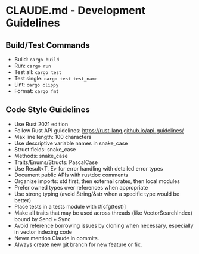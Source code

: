 # CLAUDE.md - Development Guidelines

## Build/Test Commands
- Build: `cargo build`
- Run: `cargo run`
- Test all: `cargo test`
- Test single: `cargo test test_name`
- Lint: `cargo clippy`
- Format: `cargo fmt`

## Code Style Guidelines
- Use Rust 2021 edition
- Follow Rust API guidelines: https://rust-lang.github.io/api-guidelines/
- Max line length: 100 characters
- Use descriptive variable names in snake_case
- Struct fields: snake_case
- Methods: snake_case
- Traits/Enums/Structs: PascalCase
- Use Result<T, E> for error handling with detailed error types
- Document public APIs with rustdoc comments
- Organize imports: std first, then external crates, then local modules
- Prefer owned types over references when appropriate
- Use strong typing (avoid String/&str when a specific type would be better)
- Place tests in a tests module with #[cfg(test)]
- Make all traits that may be used across threads (like VectorSearchIndex) bound by Send + Sync
- Avoid reference borrowing issues by cloning when necessary, especially in vector indexing code
- Never mention Claude in commits.
- Always create new git branch for new feature or fix.